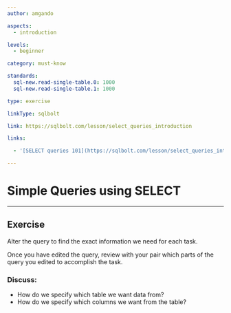 ```yaml
---
author: amgando

aspects: 
  - introduction

levels:
  - beginner

category: must-know

standards:
  sql-new.read-single-table.0: 1000
  sql-new.read-single-table.1: 1000

type: exercise

linkType: sqlbolt

link: https://sqlbolt.com/lesson/select_queries_introduction

links:

  - '[SELECT queries 101](https://sqlbolt.com/lesson/select_queries_introduction){documentation}'

---
```

# Simple Queries using SELECT

---
## Exercise

Alter the query to find the exact information we need for each task.

Once you have edited the query, review with your pair which parts of the query you edited to accomplish the task.

### Discuss:
- How do we specify which table we want data from?
- How do we specify which columns we want from the table?
